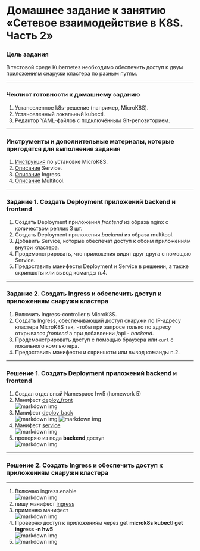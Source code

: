 # Домашнее задание к занятию «Сетевое взаимодействие в K8S. Часть 2»

### Цель задания

В тестовой среде Kubernetes необходимо обеспечить доступ к двум приложениям снаружи кластера по разным путям.

------

### Чеклист готовности к домашнему заданию

1. Установленное k8s-решение (например, MicroK8S).
2. Установленный локальный kubectl.
3. Редактор YAML-файлов с подключённым Git-репозиторием.

------

### Инструменты и дополнительные материалы, которые пригодятся для выполнения задания

1. [Инструкция](https://microk8s.io/docs/getting-started) по установке MicroK8S.
2. [Описание](https://kubernetes.io/docs/concepts/services-networking/service/) Service.
3. [Описание](https://kubernetes.io/docs/concepts/services-networking/ingress/) Ingress.
4. [Описание](https://github.com/wbitt/Network-MultiTool) Multitool.

------

### Задание 1. Создать Deployment приложений backend и frontend

1. Создать Deployment приложения _frontend_ из образа nginx с количеством реплик 3 шт.
2. Создать Deployment приложения _backend_ из образа multitool. 
3. Добавить Service, которые обеспечат доступ к обоим приложениям внутри кластера. 
4. Продемонстрировать, что приложения видят друг друга с помощью Service.
5. Предоставить манифесты Deployment и Service в решении, а также скриншоты или вывод команды п.4.

------

### Задание 2. Создать Ingress и обеспечить доступ к приложениям снаружи кластера

1. Включить Ingress-controller в MicroK8S.
2. Создать Ingress, обеспечивающий доступ снаружи по IP-адресу кластера MicroK8S так, чтобы при запросе только по адресу открывался _frontend_ а при добавлении /api - _backend_.
3. Продемонстрировать доступ с помощью браузера или `curl` с локального компьютера.
4. Предоставить манифесты и скриншоты или вывод команды п.2.

------

### Решение 1. Создать Deployment приложений backend и frontend

1. Создал отдельный Namespace hw5 (homework 5) 
2. Манифест [deploy_front](https://github.com/MezencevPavel/devops-netology/blob/main/k8s/05/yml/deploy_front.yaml)  
![markdown img](https://github.com/MezencevPavel/devops-netology/blob/main/k8s/05/png/01.png?raw=true)  
3. Манифест [deploy_back](https://github.com/MezencevPavel/devops-netology/blob/main/k8s/05/yml/deploy_back.yaml)  
![markdown img](https://github.com/MezencevPavel/devops-netology/blob/main/k8s/05/png/02.png?raw=true) 
![markdown img](https://github.com/MezencevPavel/devops-netology/blob/main/k8s/05/png/03.png?raw=true) 
4. Манифест [service](https://github.com/MezencevPavel/devops-netology/blob/main/k8s/05/yml/service.yaml)  
![markdown img](https://github.com/MezencevPavel/devops-netology/blob/main/k8s/05/png/05.png?raw=true)  
5. проверяю из пода **backend** доступ  
![markdown img](https://github.com/MezencevPavel/devops-netology/blob/main/k8s/05/png/06.png?raw=true)  

------

### Решение 2. Создать Ingress и обеспечить доступ к приложениям снаружи кластера

------

1. Включаю ingress.enable  
![markdown img](https://github.com/MezencevPavel/devops-netology/blob/main/k8s/05/png/08.png?raw=true)  
2. пишу манифест [ingress](https://github.com/MezencevPavel/devops-netology/blob/main/k8s/05/yml/ingress.yaml)  
3. применяю манифест  
![markdown img](https://github.com/MezencevPavel/devops-netology/blob/main/k8s/05/png/07.png?raw=true)  
4. Проверяю доступ к приложениям через get **microk8s kubectl get ingress -n hw5**  
![markdown img](https://github.com/MezencevPavel/devops-netology/blob/main/k8s/05/png/09.png?raw=true) 
5. ![markdown img]()
